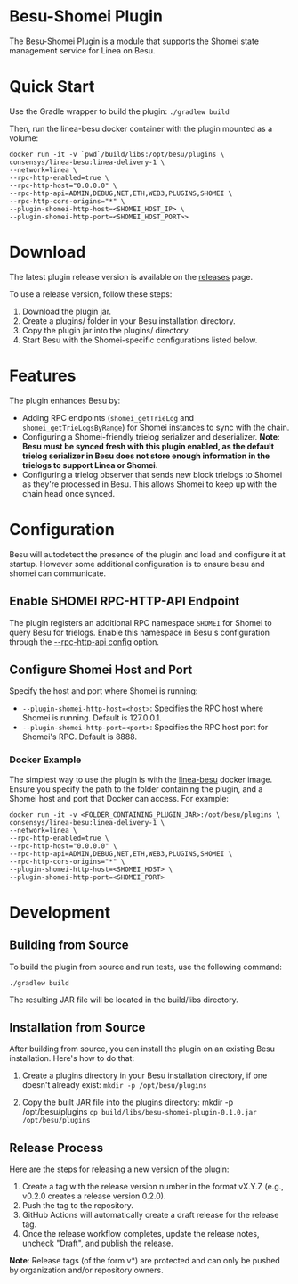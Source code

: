 # Besu-Shomei Plugin

The Besu-Shomei Plugin is a module that supports the Shomei state management service for Linea on Besu.

# Quick Start

Use the Gradle wrapper to build the plugin:
`./gradlew build`

Then, run the linea-besu docker container with the plugin mounted as a volume:
```
docker run -it -v `pwd`/build/libs:/opt/besu/plugins \
consensys/linea-besu:linea-delivery-1 \
--network=linea \
--rpc-http-enabled=true \
--rpc-http-host="0.0.0.0" \
--rpc-http-api=ADMIN,DEBUG,NET,ETH,WEB3,PLUGINS,SHOMEI \
--rpc-http-cors-origins="*" \
--plugin-shomei-http-host=<SHOMEI_HOST_IP> \
--plugin-shomei-http-port=<SHOMEI_HOST_PORT>>
```



# Download
The latest plugin release version is available on the [releases](https://github.com/ConsenSys/besu-shomei-plugin/releases) page.

To use a release version, follow these steps:

1. Download the plugin jar.
2. Create a plugins/ folder in your Besu installation directory.
3. Copy the plugin jar into the plugins/ directory.
4. Start Besu with the Shomei-specific configurations listed below.

# Features
The plugin enhances Besu by:

* Adding RPC endpoints (`shomei_getTrieLog` and `shomei_getTrieLogsByRange`) for Shomei instances to sync with the chain.
* Configuring a Shomei-friendly trielog serializer and deserializer. **Note**: __Besu must be synced fresh with this plugin enabled, as the default trielog serializer in Besu does not store enough information in the trielogs to support Linea or Shomei.__
* Configuring a trielog observer that sends new block trielogs to Shomei as they're processed in Besu. This allows Shomei to keep up with the chain head once synced.


# Configuration
Besu will autodetect the presence of the plugin and load and configure it at startup.  However some additional configuration is to ensure besu and shomei can communicate.

## Enable SHOMEI RPC-HTTP-API Endpoint
The plugin registers an additional RPC namespace `SHOMEI` for Shomei to query Besu for trielogs. Enable this namespace in Besu's configuration through the [--rpc-http-api config](https://besu.hyperledger.org/en/stable/public-networks/reference/cli/options/#rpc-http-api) option.  

## Configure Shomei Host and Port

Specify the host and port where Shomei is running:

* `--plugin-shomei-http-host=<host>`: Specifies the RPC host where Shomei is running. Default is 127.0.0.1.
* `--plugin-shomei-http-port=<port>`: Specifies the RPC host port for Shomei's RPC. Default is 8888.

### Docker Example
The simplest way to use the plugin is with the [linea-besu](https://hub.docker.com/r/consensys/linea-besu) docker image. Ensure you specify the path to the folder containing the plugin, and a Shomei host and port that Docker can access. For example:

```
docker run -it -v <FOLDER_CONTAINING_PLUGIN_JAR>:/opt/besu/plugins \
consensys/linea-besu:linea-delivery-1 \
--network=linea \
--rpc-http-enabled=true \
--rpc-http-host="0.0.0.0" \
--rpc-http-api=ADMIN,DEBUG,NET,ETH,WEB3,PLUGINS,SHOMEI \
--rpc-http-cors-origins="*" \
--plugin-shomei-http-host=<SHOMEI_HOST> \
--plugin-shomei-http-port=<SHOMEI_PORT>
```


# Development

## Building from Source
To build the plugin from source and run tests, use the following command:

``./gradlew build``

The resulting JAR file will be located in the build/libs directory.

## Installation from Source
After building from source, you can install the plugin on an existing Besu installation. Here's how to do that:

1. Create a plugins directory in your Besu installation directory, if one doesn't already exist:
`mkdir -p /opt/besu/plugins`

2. Copy the built JAR file into the plugins directory: 
mkdir -p /opt/besu/plugins
`cp build/libs/besu-shomei-plugin-0.1.0.jar /opt/besu/plugins`


## Release Process
Here are the steps for releasing a new version of the plugin:
1. Create a tag with the release version number in the format vX.Y.Z (e.g., v0.2.0 creates a release version 0.2.0).
2. Push the tag to the repository.
3. GitHub Actions will automatically create a draft release for the release tag.
4. Once the release workflow completes, update the release notes, uncheck "Draft", and publish the release.

**Note**: Release tags (of the form v*) are protected and can only be pushed by organization and/or repository owners. 
